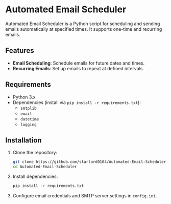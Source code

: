# Automated Email Scheduler

Automated Email Scheduler is a Python script for scheduling and sending emails automatically at specified times. It supports one-time and recurring emails.

## Features

- **Email Scheduling**: Schedule emails for future dates and times.
- **Recurring Emails**: Set up emails to repeat at defined intervals.

## Requirements

- Python 3.x
- Dependencies (install via `pip install -r requirements.txt`):
  - `smtplib`
  - `email`
  - `datetime`
  - `logging`
 
## Installation

1. Clone the repository:
   ```bash
   git clone https://github.com/starlord0104/Automated-Email-Scheduler.git
   cd Automated-Email-Scheduler
2. Install dependencies:
   ````bash
   pip install -r requirements.txt
3. Configure email credentials and SMTP server settings in `config.ini`.
